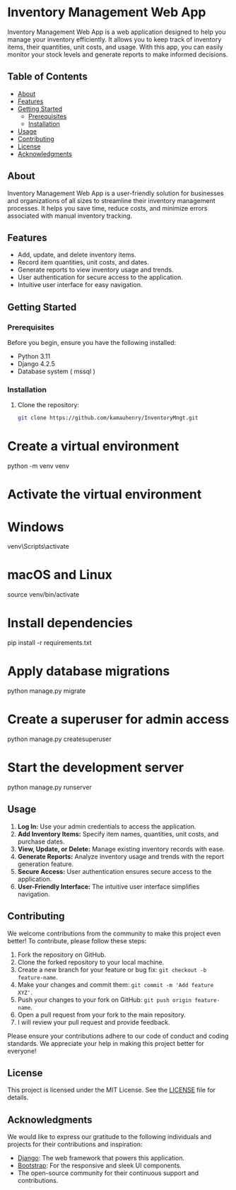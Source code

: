 # Inventory Management Web App

Inventory Management Web App is a web application designed to help you manage your inventory efficiently. It allows you to keep track of inventory items, their quantities, unit costs, and usage. With this app, you can easily monitor your stock levels and generate reports to make informed decisions.

## Table of Contents

- [About](#about)
- [Features](#features)
- [Getting Started](#getting-started)
  - [Prerequisites](#prerequisites)
  - [Installation](#installation)
- [Usage](#usage)
- [Contributing](#contributing)
- [License](#license)
- [Acknowledgments](#acknowledgments)

## About

Inventory Management Web App is a user-friendly solution for businesses and organizations of all sizes to streamline their inventory management processes. It helps you save time, reduce costs, and minimize errors associated with manual inventory tracking.

## Features

- Add, update, and delete inventory items.
- Record item quantities, unit costs, and dates.
- Generate reports to view inventory usage and trends.
- User authentication for secure access to the application.
- Intuitive user interface for easy navigation.

## Getting Started

### Prerequisites

Before you begin, ensure you have the following installed:

- Python 3.11
- Django 4.2.5
- Database system ( mssql )

### Installation

1. Clone the repository:

   ```bash
   git clone https://github.com/kamauhenry/InventoryMngt.git

# Create a virtual environment
python -m venv venv

# Activate the virtual environment
# Windows
venv\Scripts\activate

# macOS and Linux
source venv/bin/activate

# Install dependencies
pip install -r requirements.txt

# Apply database migrations
python manage.py migrate

# Create a superuser for admin access
python manage.py createsuperuser

# Start the development server
python manage.py runserver

## Usage

1. **Log In:** Use your admin credentials to access the application.
2. **Add Inventory Items:** Specify item names, quantities, unit costs, and purchase dates.
3. **View, Update, or Delete:** Manage existing inventory records with ease.
4. **Generate Reports:** Analyze inventory usage and trends with the report generation feature.
5. **Secure Access:** User authentication ensures secure access to the application.
6. **User-Friendly Interface:** The intuitive user interface simplifies navigation.

## Contributing

We welcome contributions from the community to make this project even better! To contribute, please follow these steps:

1. Fork the repository on GitHub.
2. Clone the forked repository to your local machine.
3. Create a new branch for your feature or bug fix: `git checkout -b feature-name`.
4. Make your changes and commit them: `git commit -m 'Add feature XYZ'`.
5. Push your changes to your fork on GitHub: `git push origin feature-name`.
6. Open a pull request from your fork to the main repository.
7. I will review your pull request and provide feedback.

Please ensure your contributions adhere to our code of conduct and coding standards. We appreciate your help in making this project better for everyone!

## License

This project is licensed under the MIT License. See the [LICENSE](LICENSE) file for details.

## Acknowledgments

We would like to express our gratitude to the following individuals and projects for their contributions and inspiration:

- [Django](https://www.djangoproject.com/): The web framework that powers this application.
- [Bootstrap](https://getbootstrap.com/): For the responsive and sleek UI components.
- The open-source community for their continuous support and contributions.


